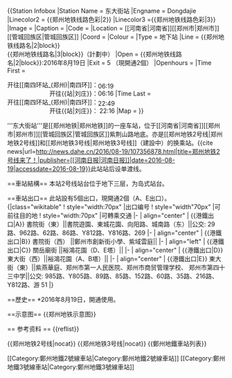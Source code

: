 {{Station Infobox
|Station Name = 东大街站
|Engname = Dongdajie
|Linecolor2 = {{郑州地铁线路色彩|2}}
|Linecolor3 ={{郑州地铁线路色彩|3}}
|Image = 
|Caption = 
|Code = 
|Location = [[河南省|河南省]][[郑州市|郑州市]][[管城回族区|管城回族区]]
|Coord = 
|Colour = 
|Type = 地下站
|Line = {{郑州地铁线路名|2|block}}<br />{{郑州地铁线路名|3|block}}（計劃中）
|Open = {{郑州地铁线路名|2|block}}:2016年8月19日
|Exit = 5 （現開通2個）
|Openhours = 
|Time First = <div style="display:inline-block; text-align: right;">开往[[南四环站_(郑州)|南四环]]：<br />开往{{站|刘庄}}：</div><div style="display:inline-block; text-align: right;">06:19<br />06:16</div>
|Time Last =  <div style="display:inline-block; text-align: right;">开往[[南四环站_(郑州)|南四环]]：<br />开往{{站|刘庄}}：</div><div style="display:inline-block; text-align: right;">22:49<br />22:16</div>
|Map = 
}}

'''东大街站'''是[[郑州地铁|郑州地铁]]的一座车站，位于[[河南省|河南省]][[郑州市|郑州市]][[管城回族区|管城回族区]]紫荆山路地底。亦是[[郑州地铁2号线|郑州地铁2号线]]和[[郑州地铁3号线|郑州地铁3号线]]（建設中）的换乘站。<ref>{{cite news|url=http://news.dahe.cn/2016/08-19/107356878.html|title=郑州地铁2号线来了！|publisher=[[河南日报|河南日报]]|date=2016-08-19|accessdate=2016-08-19}}</ref>此站站后设单渡线。

==車站結構==
本站2号线站台位于地下三层，为岛式站台。

==車站出口==
此站設有5個出口，現開通2個（A、E出口）。
{|class="wikitable"
! style="width:70px" |出口编号
! style="width"70px" |可前往目的地
! style="width:70px" |可轉乘交通
|-
| align="center" | {{港鐵出口|A}} 書院街（東）||書院遊園、東城花園、向阳路、城南路（东）||公交: 29路、962路、62路、86路、Y812路、Y816路、269 
|-
| align="center" | {{港鐵出口|B}} 書院街（西） ||鄭州市創新街小學、紫域雲庭||
|-
| align="left" | {{港鐵出口|C}} 關岳廟街    ||裕鴻花園（D、E塔）||
|-
| align="center" | {{港鐵出口|D}} 東大街（西）||裕鴻花園（A、B塔）||
|-
| align="center" | {{港鐵出口|E}} 東大街（東）||紫燕華庭、郑州市第一人民医院、郑州市商贸管理学校、 郑州市第四十三中学||公交: 985路、Y805路、89路、85路、152路、60路、35路、216路、Y812路、游 51
|}

==歷史==
*2016年8月19日，開通使用。

==示意图==
{{郑州地铁示意图}}

== 参考资料 ==
{{reflist}}

{{郑州地铁2号线|nocat}}
{{郑州地铁3号线|nocat}}
{{鄭州地鐵車站列表}}




[[Category:鄭州地鐵2號線車站|Category:鄭州地鐵2號線車站]]
[[Category:鄭州地鐵3號線車站|Category:鄭州地鐵3號線車站]]